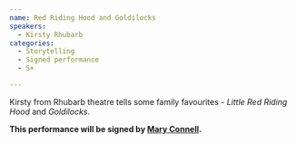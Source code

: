 ```yaml
---
name: Red Riding Hood and Goldilocks
speakers:
  - Kirsty Rhubarb
categories:
  - Storytelling
  - Signed performance
  - 5+

---
```


Kirsty from Rhubarb theatre tells some family favourites - *Little Red Riding Hood* and *Goldilocks*.

__This performance will be signed by [Mary Connell](../speakers/mary-connell-signer/).__